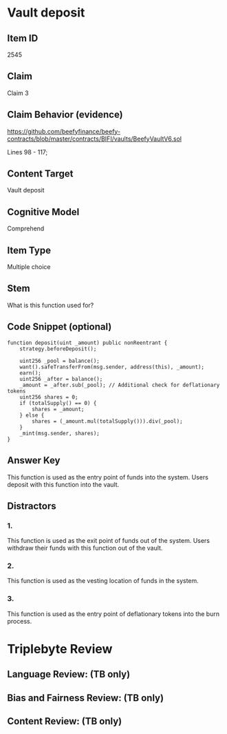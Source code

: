 # Vault deposit

## Item ID
2545

## Claim
Claim 3

## Claim Behavior (evidence)
https://github.com/beefyfinance/beefy-contracts/blob/master/contracts/BIFI/vaults/BeefyVaultV6.sol

Lines 98 - 117;

## Content Target
Vault deposit

## Cognitive Model
Comprehend

## Item Type
Multiple choice

## Stem
What is this function used for?

## Code Snippet (optional)
```solidity
function deposit(uint _amount) public nonReentrant {
    strategy.beforeDeposit();

    uint256 _pool = balance();
    want().safeTransferFrom(msg.sender, address(this), _amount);
    earn();
    uint256 _after = balance();
    _amount = _after.sub(_pool); // Additional check for deflationary tokens
    uint256 shares = 0;
    if (totalSupply() == 0) {
        shares = _amount;
    } else {
        shares = (_amount.mul(totalSupply())).div(_pool);
    }
    _mint(msg.sender, shares);
}
```

## Answer Key
This function is used as the entry point of funds into the system. Users deposit with this function into the vault.

## Distractors
### 1.
This function is used as the exit point of funds out of the system. Users withdraw their funds with this function out of the vault. 

### 2.
This function is used as the vesting location of funds in the system.

### 3.
This function is used as the entry point of deflationary tokens into the burn process. 

# Triplebyte Review

## Language Review: (TB only)

## Bias and Fairness Review: (TB only)

## Content Review: (TB only)
